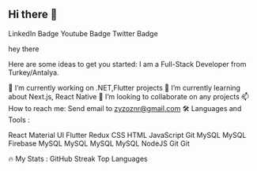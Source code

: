 ## Hi there 👋


LinkedIn Badge  Youtube Badge Twitter Badge


hey there  


Here are some ideas to get you started: I am a Full-Stack Developer  from Turkey/Antalya.

🔭 I’m currently working on .NET,Flutter projects
🌱 I’m currently learning about Next.js, React Native
👯 I’m looking to collaborate on any projects
📫 How to reach me: Send email to zyzoznr@gmail.com
🛠️ Languages and Tools :

React  Material UI  Flutter  Redux   CSS  HTML  JavaScript 
Git MySQL  MySQL  Firebase    MySQL  MySQL  MySQL 
MySQL  NodeJS  Git Git

🔥 My Stats :
GitHub Streak
Top Languages
